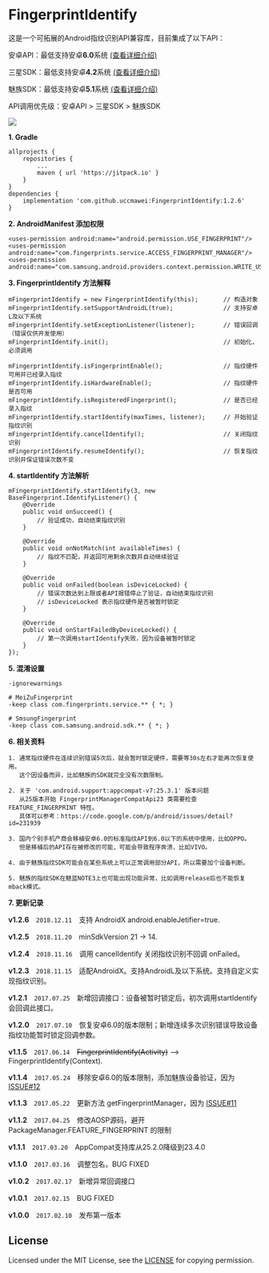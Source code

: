 # FingerprintIdentify

这是一个可拓展的Android指纹识别API兼容库，目前集成了以下API：

安卓API：最低支持安卓**6.0**系统 [(查看详细介绍)](https://developer.android.com/reference/android/support/v4/hardware/fingerprint/FingerprintManagerCompat.html)

三星SDK：最低支持安卓**4.2**系统 [(查看详细介绍)](http://developer.samsung.com/galaxy/pass#)

魅族SDK：最低支持安卓**5.1**系统 [(查看详细介绍)](http://open-wiki.flyme.cn/index.php?title=%E6%8C%87%E7%BA%B9%E8%AF%86%E5%88%ABAPI)

API调用优先级：安卓API > 三星SDK > 魅族SDK

[![](https://github.com/uccmawei/FingerprintIdentify/raw/master/other/QRCode_zh.png)](https://github.com/uccmawei/FingerprintIdentify/raw/master/other/demo.apk)

**1. Gradle**

    allprojects {
    	repositories {
    		...
    		maven { url 'https://jitpack.io' }
    	}
    }
    dependencies {
    	implementation 'com.github.uccmawei:FingerprintIdentify:1.2.6'
    }

**2. AndroidManifest 添加权限**

    <uses-permission android:name="android.permission.USE_FINGERPRINT"/>
    <uses-permission android:name="com.fingerprints.service.ACCESS_FINGERPRINT_MANAGER"/>
    <uses-permission android:name="com.samsung.android.providers.context.permission.WRITE_USE_APP_FEATURE_SURVEY"/>

**3. FingerprintIdentify 方法解释**

    mFingerprintIdentify = new FingerprintIdentify(this);       // 构造对象
    mFingerprintIdentify.setSupportAndroidL(true);              // 支持安卓L及以下系统
    mFingerprintIdentify.setExceptionListener(listener);        // 错误回调（错误仅供开发使用）
    mFingerprintIdentify.init();                                // 初始化，必须调用

    mFingerprintIdentify.isFingerprintEnable();                 // 指纹硬件可用并已经录入指纹
    mFingerprintIdentify.isHardwareEnable();                    // 指纹硬件是否可用
    mFingerprintIdentify.isRegisteredFingerprint();             // 是否已经录入指纹
    mFingerprintIdentify.startIdentify(maxTimes, listener);     // 开始验证指纹识别
    mFingerprintIdentify.cancelIdentify();                      // 关闭指纹识别
    mFingerprintIdentify.resumeIdentify();                      // 恢复指纹识别并保证错误次数不变

**4. startIdentify 方法解析**

    mFingerprintIdentify.startIdentify(3, new BaseFingerprint.IdentifyListener() {
        @Override
        public void onSucceed() {
            // 验证成功，自动结束指纹识别
        }

        @Override
        public void onNotMatch(int availableTimes) {
            // 指纹不匹配，并返回可用剩余次数并自动继续验证
        }

        @Override
        public void onFailed(boolean isDeviceLocked) {
            // 错误次数达到上限或者API报错停止了验证，自动结束指纹识别
            // isDeviceLocked 表示指纹硬件是否被暂时锁定
        }

        @Override
        public void onStartFailedByDeviceLocked() {
            // 第一次调用startIdentify失败，因为设备被暂时锁定
        }
    });

**5. 混淆设置**

    -ignorewarnings

    # MeiZuFingerprint
    -keep class com.fingerprints.service.** { *; }
    
    # SmsungFingerprint
    -keep class com.samsung.android.sdk.** { *; }

**6. 相关资料**

    1. 通常指纹硬件在连续识别错误5次后，就会暂时锁定硬件，需要等30s左右才能再次恢复使用。
       这个因设备而异，比如魅族的SDK就完全没有次数限制。

    2. 关于 'com.android.support:appcompat-v7:25.3.1' 版本问题
       从25版本开始 FingerprintManagerCompatApi23 类需要检查 FEATURE_FINGERPRINT 特性。
       具体可以参考：https://code.google.com/p/android/issues/detail?id=231939

    3. 国内个别手机产商会移植安卓6.0的标准指纹API到6.0以下的系统中使用，比如OPPO。
       但是移植后的API存在被修改的可能，可能会导致程序奔溃，比如VIVO。

    4. 由于魅族指纹SDK可能会在某些系统上可以正常调用部分API，所以需要加个设备判断。

    5. 魅族的指纹SDK在魅蓝NOTE3上也可能出现功能异常，比如调用release后也不能恢复mback模式。

**7. 更新记录**

**v1.2.6**　`2018.12.11`　支持 AndroidX android.enableJetifier=true.

**v1.2.5**　`2018.11.20`　minSdkVersion 21 -> 14.

**v1.2.4**　`2018.11.16`　调用 cancelIdentify 关闭指纹识别不回调 onFailed。

**v1.2.3**　`2018.11.15`　适配AndroidX。支持AndroidL及以下系统。支持自定义实现指纹识别。

**v1.2.1**　`2017.07.25`　新增回调接口：设备被暂时锁定后，初次调用startIdentify会回调此接口。

**v1.2.0**　`2017.07.10`　恢复安卓6.0的版本限制；新增连续多次识别错误导致设备指纹功能暂时锁定回调参数。

**v1.1.5**　`2017.06.14`　~~FingerprintIdentify(Activity)~~ --> FingerprintIdentify(Context).

**v1.1.4**　`2017.05.24`　移除安卓6.0的版本限制，添加魅族设备验证，因为 [ISSUE#12](https://github.com/uccmawei/FingerprintIdentify/issues/12)

**v1.1.3**　`2017.05.22`　更新方法 getFingerprintManager，因为 [ISSUE#11](https://github.com/uccmawei/FingerprintIdentify/issues/11)

**v1.1.2**　`2017.04.25`　修改AOSP源码，避开 PackageManager.FEATURE_FINGERPRINT 的限制

**v1.1.1**　`2017.03.20`　AppCompat支持库从25.2.0降级到23.4.0

**v1.1.0**　`2017.03.16`　调整包名，BUG FIXED

**v1.0.2**　`2017.02.17`　新增异常回调接口

**v1.0.1**　`2017.02.15`　BUG FIXED

**v1.0.0**　`2017.02.10`　发布第一版本

## License ##

Licensed under the MIT License, see the [LICENSE](https://github.com/uccmawei/FingerprintIdentify/blob/master/LICENSE) for copying permission.
